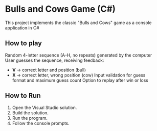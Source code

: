 # Bulls and Cows Game (C#)
This project implements the classic "Bulls and Cows" game as a console application in C#

## How to play
Random 4-letter sequence (A–H, no repeats) generated by the computer 
User guesses the sequence, receiving feedback:  
- **V** → correct letter and position (bull)  
- **X** → correct letter, wrong position (cow)
Input validation for guess format and maximum guess count
Option to replay after win or loss

## How to Run
1. Open the Visual Studio solution.  
2. Build the solution.  
3. Run the program.  
4. Follow the console prompts.
